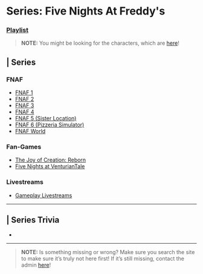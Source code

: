 # Series: Five Nights At Freddy's
### [Playlist](https://www.youtube.com/playlist?list=PLwljWXtmIKiSmXxL38qza5WIwpXO78Aun)

> **NOTE:** You might be looking for the characters, which are [here](../5.Characters/FNAF_Animatronics.md)!

## | Series

### FNAF
- [FNAF 1](6.Series/FNAF_1.md)
- [FNAF 2](6.Series/FNAF_2.md)
- [FNAF 3](6.Series/FNAF_3.md)
- [FNAF 4](6.Series/FNAF_4.md)
- [FNAF 5 \(Sister Location)](6.Series/FNAF_5-Sister_Location.md)
- [FNAF 6 \(Pizzeria Simulator)](6.Series/FNAF_6-Pizzaria_Simulator.md)
- [FNAF World](6.Series/FNAF_World.md)

### Fan-Games
- [The Joy of Creation: Reborn](6.Series/TJoC-R.md)
- [Five Nights at VenturianTale](6.Series/FNAV.md)

### Livestreams
- [Gameplay Livestreams](6.Series.FNAF_Gameplay_Livestreams.md)

----

## | Series Trivia
- 

----
 
> **NOTE:** Is something missing or wrong? Make sure you search the site to make sure it’s truly not here first! If it’s still missing, contact the admin [here](../chapter_2.md)!
